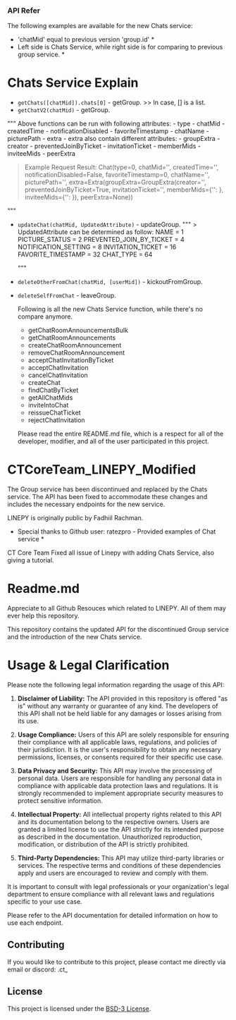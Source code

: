 ### API Refer

The following examples are available for the new Chats service:

* 'chatMid' equal to previous version 'group.id' *
* Left side is Chats Service, while right side is for comparing to previous group service. *

# Chats Service Explain
- `getChats([chatMid]).chats[0]` - getGroup. >> In case, [] is a list.
- `getChatV2(chatMid)` - getGroup.
  
"""
    Above functions can be run with following attributes:
     - type
     - chatMid
     - createdTime
     - notificationDisabled
     - favoriteTimestamp
     - chatName
     - picturePath
     - extra
         - extra also contain different attributes:
             - groupExtra
                 - creator
                 - preventedJoinByTicket
                 - invitationTicket
                 - memberMids
                 - inviteeMids
                 - peerExtra
  
> Example Request Result: Chat(type=0, chatMid='', createdTime='', notificationDisabled=False, favoriteTimestamp=0, chatName='', picturePath='', extra=Extra(groupExtra=GroupExtra(creator='', preventedJoinByTicket=True, invitationTicket='', memberMids={'': }, inviteeMids={'': }), peerExtra=None))

  """

- `updateChat(chatMid, UpdatedAttribute)` - updateGroup.
  """
      > UpdatedAttribute can be determined as follow:
          NAME = 1
          PICTURE_STATUS = 2
          PREVENTED_JOIN_BY_TICKET = 4
          NOTIFICATION_SETTING = 8
          INVITATION_TICKET = 16
          FAVORITE_TIMESTAMP = 32
          CHAT_TYPE = 64
  
  """
   
- `deleteOtherFromChat(chatMid, [userMid])` - kickoutFromGroup.
- `deleteSelfFromChat` - leaveGroup.

  Following is all the new Chats Service function, while there's no compare anymore.

  - getChatRoomAnnouncementsBulk
  - getChatRoomAnnouncements
  - createChatRoomAnnouncement
  - removeChatRoomAnnouncement
  - acceptChatInvitationByTicket
  - acceptChatInvitation
  - cancelChatInvitation
  - createChat
  - findChatByTicket
  - getAllChatMids
  - inviteIntoChat
  - reissueChatTicket
  - rejectChatInvitation

  Please read the entire README.md file, which is a respect for all of the developer, modifier, and all of the user participated in this project.
  
# CTCoreTeam_LINEPY_Modified

The Group service has been discontinued and replaced by the Chats service. The API has been fixed to accommodate these changes and includes the necessary endpoints for the new service.

LINEPY is originally public by Fadhiil Rachman. 

* Special thanks to Github user: ratezpro - Provided examples of Chat service *

CT Core Team Fixed all issue of Linepy with adding Chats Service, also giving a tutorial.

# Readme.md

Appreciate to all Github Resouces which related to LINEPY. All of them may ever help this repository.

This repository contains the updated API for the discontinued Group service and the introduction of the new Chats service.


# Usage & Legal Clarification

Please note the following legal information regarding the usage of this API:

1. **Disclaimer of Liability:** The API provided in this repository is offered "as is" without any warranty or guarantee of any kind. The developers of this API shall not be held liable for any damages or losses arising from its use.

2. **Usage Compliance:** Users of this API are solely responsible for ensuring their compliance with all applicable laws, regulations, and policies of their jurisdiction. It is the user's responsibility to obtain any necessary permissions, licenses, or consents required for their specific use case.

3. **Data Privacy and Security:** This API may involve the processing of personal data. Users are responsible for handling any personal data in compliance with applicable data protection laws and regulations. It is strongly recommended to implement appropriate security measures to protect sensitive information.

4. **Intellectual Property:** All intellectual property rights related to this API and its documentation belong to the respective owners. Users are granted a limited license to use the API strictly for its intended purpose as described in the documentation. Unauthorized reproduction, modification, or distribution of the API is strictly prohibited.

5. **Third-Party Dependencies:** This API may utilize third-party libraries or services. The respective terms and conditions of these dependencies apply and users are encouraged to review and comply with them.

It is important to consult with legal professionals or your organization's legal department to ensure compliance with all relevant laws and regulations specific to your use case.

Please refer to the API documentation for detailed information on how to use each endpoint.

## Contributing

If you would like to contribute to this project, please contact me directly via email or discord: .ct_

## License

This project is licensed under the [BSD-3 License](LICENSE).
